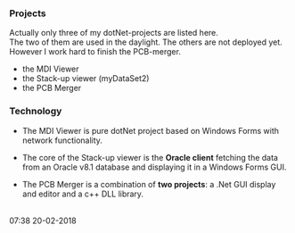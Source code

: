 ### Projects
Actually only three of my dotNet-projects are listed here. </br>
The two of them are used in the daylight. The others are not deployed yet. </br>
However I work hard to finish the PCB-merger.

- the MDI Viewer
- the Stack-up viewer (myDataSet2)
- the PCB Merger

### Technology
- The MDI Viewer is pure dotNet project based on Windows Forms 
with network functionality. </br>

- The core of the Stack-up viewer is the <b>Oracle client</b> fetching the data from 
an Oracle v8.1 database and displaying it in a Windows Forms GUI. </br>

- The PCB Merger is a combination of <b>two projects</b>: a .Net GUI display and editor
and a c++ DLL library. </br></br>


07:38 20-02-2018
